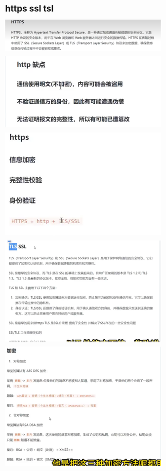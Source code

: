 # https ssl tsl


![](../../source/img/2024-05-08-23-43-39.png)

![](../../source/img/2024-05-08-23-51-34.png)


![](../../source/img/2024-05-08-23-52-04.png)

 
 ![](../../source/img/2024-05-08-23-52-31.png)

  ![](../../source/img/2024-05-08-23-53-27.png)